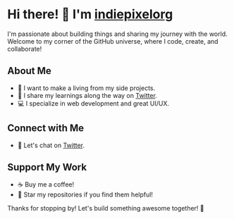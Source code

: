 # Hi there! 👋 I'm [indiepixelorg](https://github.com/indiepixelorg)

I'm passionate about building things and sharing my journey with the world. Welcome to my corner of the GitHub universe, where I code, create, and collaborate!

## About Me

- 🚀 I want to make a living from my side projects.
- 🌱 I share my learnings along the way on [Twitter](https://twitter.com/indiepixelorg).
- 💻 I specialize in web development and great UI/UX.

## Connect with Me

- 💬 Let's chat on [Twitter](https://twitter.com/indiepixelorg).

## Support My Work

- ☕ Buy me a coffee!
- 🌟 Star my repositories if you find them helpful!

Thanks for stopping by! Let's build something awesome together! 🚀
